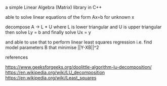 a simple Linear Algebra (Matrix) library in C++

able to
solve linear equations of the form Ax=b for unknown x

decompose A -> L * U
where L is lower triangular and U is upper triangular
then        solve Ly = b
and finally solve Ux = y

and able to use that to perform linear least squares regression
i.e. find model parameters B that minimise ||Y-XB||^2

references

https://www.geeksforgeeks.org/doolittle-algorithm-lu-decomposition/
https://en.wikipedia.org/wiki/LU_decomposition
https://en.wikipedia.org/wiki/Least_squares
